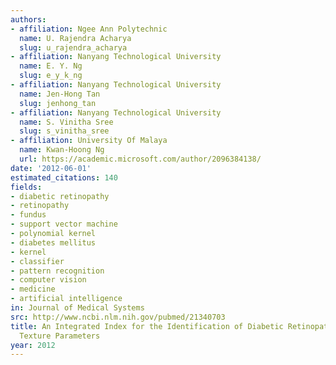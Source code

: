 ```yaml
---
authors:
- affiliation: Ngee Ann Polytechnic
  name: U. Rajendra Acharya
  slug: u_rajendra_acharya
- affiliation: Nanyang Technological University
  name: E. Y. Ng
  slug: e_y_k_ng
- affiliation: Nanyang Technological University
  name: Jen-Hong Tan
  slug: jenhong_tan
- affiliation: Nanyang Technological University
  name: S. Vinitha Sree
  slug: s_vinitha_sree
- affiliation: University Of Malaya
  name: Kwan-Hoong Ng
  url: https://academic.microsoft.com/author/2096384138/
date: '2012-06-01'
estimated_citations: 140
fields:
- diabetic retinopathy
- retinopathy
- fundus
- support vector machine
- polynomial kernel
- diabetes mellitus
- kernel
- classifier
- pattern recognition
- computer vision
- medicine
- artificial intelligence
in: Journal of Medical Systems
src: http://www.ncbi.nlm.nih.gov/pubmed/21340703
title: An Integrated Index for the Identification of Diabetic Retinopathy Stages Using
  Texture Parameters
year: 2012
---
```

